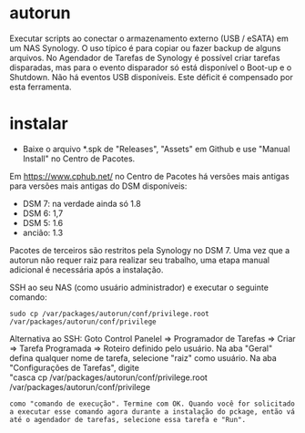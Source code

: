 # autorun
Executar scripts ao conectar o armazenamento externo (USB / eSATA) em um NAS Synology. O uso típico é para copiar ou fazer backup de alguns arquivos. 
No Agendador de Tarefas de Synology é possível criar tarefas disparadas, mas para o evento disparador só está disponível o Boot-up e o Shutdown. Não há eventos USB disponíveis. Este déficit é compensado por esta ferramenta.  

# instalar
* Baixe o arquivo *.spk de "Releases", "Assets" em Github e use "Manual Install" no Centro de Pacotes.

Em https://www.cphub.net/ no Centro de Pacotes há versões mais antigas para versões mais antigas do DSM disponíveis:
* DSM 7: na verdade ainda só 1.8
* DSM 6: 1,7
* DSM 5: 1.6
* ancião: 1.3

Pacotes de terceiros são restritos pela Synology no DSM 7. Uma vez que a autorun não requer raiz 
para realizar seu trabalho, uma etapa manual adicional é necessária após a instalação.

SSH ao seu NAS (como usuário administrador) e executar o seguinte comando:

```shell
sudo cp /var/packages/autorun/conf/privilege.root /var/packages/autorun/conf/privilege
```
Alternativa ao SSH: 
Goto Control Panelel => Programador de Tarefas => Criar => Tarefa Programada => Roteiro definido pelo usuário. Na aba "Geral" defina qualquer nome de tarefa, selecione "raiz" como usuário. Na aba "Configurações de Tarefas", digite  
"casca
cp /var/packages/autorun/conf/privilege.root /var/packages/autorun/conf/privilege
```
como "comando de execução". Termine com OK. Quando você for solicitado a executar esse comando agora durante a instalação do pckage, então vá até o agendador de tarefas, selecione essa tarefa e "Run". 


